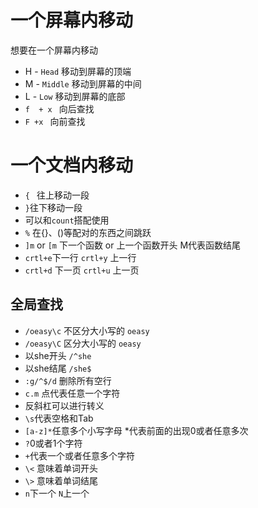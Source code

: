 # 一个屏幕内移动

想要在一个屏幕内移动

- H - `Head` 移动到屏幕的顶端
- M - `Middle` 移动到屏幕的中间
- L - `Low` 移动到屏幕的底部
- `f  + x ` 向后查找
- `F +x `  向前查找

# 一个文档内移动

* `{ ` 往上移动一段
* `}`往下移动一段
* 可以和`count`搭配使用
* `%`  在{}、()等配对的东西之间跳跃
* `]m` or `[m` 下一个函数 or 上一个函数开头 M代表函数结尾
* `crtl+e`下一行 `crtl+y` 上一行
* `crtl+d` 下一页 `crtl+u` 上一页



## 全局查找

- `/oeasy\c` 不区分大小写的 `oeasy`
- `/oeasy\C` 区分大小写的 `oeasy`
- 以she开头 `/^she`
- 以she结尾 `/she$`
- `:g/^$/d` 删除所有空行
- `c.m` 点代表任意一个字符
- 反斜杠可以进行转义
- `\s`代表空格和Tab
- `[a-z]*`任意多个小写字母  *代表前面的出现0或者任意多次
- `?`0或者1个字符
- `+`代表一个或者任意多个字符
- `\<` 意味着单词开头
- `\>` 意味着单词结尾
- `n`下一个 `N`上一个